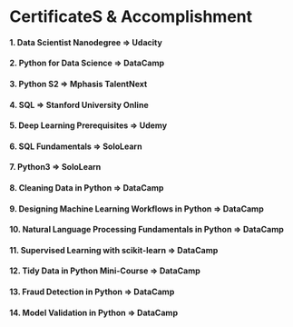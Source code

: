 # CertificateS & Accomplishment

####
#### 1. Data Scientist Nanodegree => Udacity
#### 2. Python for Data Science => DataCamp
#### 3. Python S2 => Mphasis TalentNext
#### 4. SQL => Stanford University Online
#### 5. Deep Learning Prerequisites => Udemy
#### 6. SQL Fundamentals => SoloLearn
#### 7. Python3 => SoloLearn
#### 8. Cleaning Data in Python => DataCamp
#### 9. Designing Machine Learning Workflows in Python => DataCamp
#### 10. Natural Language Processing Fundamentals in Python => DataCamp
#### 11. Supervised Learning with scikit-learn => DataCamp
#### 12. Tidy Data in Python Mini-Course => DataCamp
#### 13. Fraud Detection in Python => DataCamp
#### 14. Model Validation in Python => DataCamp
